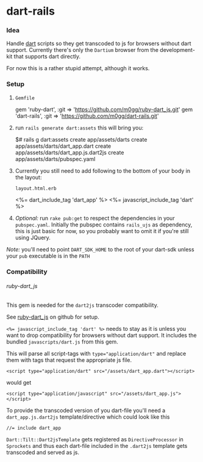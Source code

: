 dart-rails
==========

### Idea

Handle [dart](https://www.dartlang.org/ 'dartlang.org') scripts so they get transcoded to js for browsers
without dart support. Currently there's only the `Dartium` browser from the development-kit that supports
dart directly.

For now this is a rather stupid attempt, although it works.

### Setup

  1. `Gemfile`

        gem 'ruby-dart', :git => 'https://github.com/m0gg/ruby-dart_js.git'
        gem 'dart-rails', :git => 'https://github.com/m0gg/dart-rails.git'

  2. run `rails generate dart:assets` this will bring you:

        $# rails g dart:assets
        create  app/assets/darts
        create  app/assets/darts/dart_app.dart
        create  app/assets/darts/dart_app.js.dart2js
        create  app/assets/darts/pubspec.yaml

  3. Currently you still need to add following to the bottom of your body in the layout:

     `layout.html.erb`

        <%= dart_include_tag 'dart_app' %>
        <%= javascript_include_tag 'dart' %>

  4. *Optional:* run `rake pub:get` to respect the dependencies in your `pubspec.yaml`.
  Initially the pubspec contains `rails_ujs` as dependency, this is just basic for now,
  so you probably want to omit it if you're still using JQuery.

  *Note:* you'll need to point `DART_SDK_HOME` to the root of your dart-sdk unless your `pub` executable is in the `PATH`

### Compatibility

###### ruby-dart_js

This gem is needed for the `dart2js` transcoder compatibility.

See [ruby-dart_js](https://github.com/m0gg/ruby-dart_js) on github for setup.

`<%= javascript_include_tag 'dart' %>` needs to stay as it is unless you want to drop
compatibility for browsers without dart support. It includes the bundled `javascripts/dart.js`
from this gem.

This will parse all script-tags with `type="application/dart"` and replace them with tags that request
the appropriate js file.

    <script type="application/dart" src="/assets/dart_app.dart"></script>

would get

    <script type="application/javascript" src="/assets/dart_app.js"></script>

To provide the transcoded version of you dart-file you'll need a `dart_app.js.dart2js` template/directive which could look
like this

    //= include dart_app

`Dart::Tilt::Dart2jsTemplate` gets registered as `DirectiveProcessor` in `Sprockets` and thus each dart-file
included in the `.dart2js` template gets transcoded and served as js.
